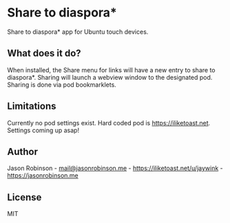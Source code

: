 # Share to diaspora*

Share to diaspora* app for Ubuntu touch devices.

## What does it do?

When installed, the Share menu for links will have a new entry to share to diaspora*. Sharing will launch a webview window to the designated pod. Sharing is done via pod bookmarklets.

## Limitations

Currently no pod settings exist. Hard coded pod is https://iliketoast.net. Settings coming up asap!

## Author

Jason Robinson - mail@jasonrobinson.me - https://iliketoast.net/u/jaywink - https://jasonrobinson.me

## License

MIT
